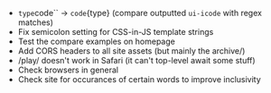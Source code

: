 - `type`code`` -> `code`{type} (compare outputted `ui-icode` with regex matches)
- Fix semicolon setting for CSS-in-JS template strings
- Test the compare examples on homepage
- Add CORS headers to all site assets (but mainly the archive/)
- /play/ doesn't work in Safari (it can't top-level await some stuff)
- Check browsers in general
- Check site for occurances of certain words to improve inclusivity
